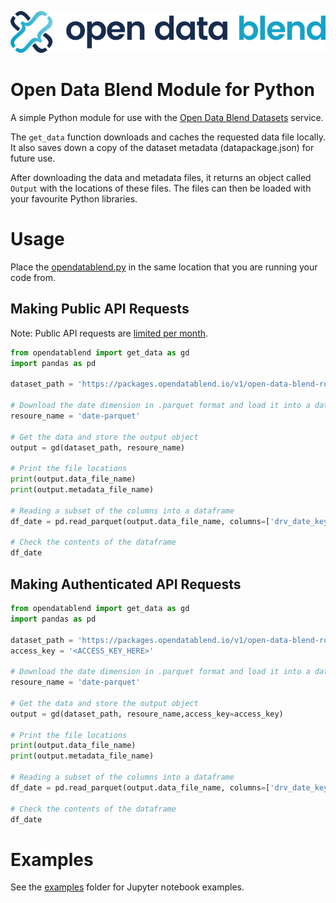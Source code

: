 ![alt text](images/odblogo.png "Open Data Blend")

# Open Data Blend Module for Python

A simple Python module for use with the [Open Data Blend Datasets](https://www.opendatablend.io/datasets) service.

The `get_data` function  downloads and caches the requested data file locally. It also saves down a copy of the dataset metadata (datapackage.json) for future use.

After downloading the data and metadata files, it returns an object called `Output` with the locations of these files. The files can then be loaded with your favourite Python libraries.

# Usage

Place the [opendatablend.py](./opendatablend/opendatablend.py) in the same location that you are running your code from.

## Making Public API Requests

Note: Public API requests are [limited per month](https://docs.opendatablend.io/open-data-blend-datasets/dataset-api#usage-limits).

```python
from opendatablend import get_data as gd
import pandas as pd

dataset_path = 'https://packages.opendatablend.io/v1/open-data-blend-road-safety/datapackage.json'

# Download the date dimension in .parquet format and load it into a dataframe. This could be changed to 'date-csv-gz' to get the csv.gz data file or 'date-orc' to get the ORC data file.
resoure_name = 'date-parquet'

# Get the data and store the output object
output = gd(dataset_path, resoure_name)

# Print the file locations
print(output.data_file_name)
print(output.metadata_file_name)

# Reading a subset of the columns into a dataframe
df_date = pd.read_parquet(output.data_file_name, columns=['drv_date_key', 'drv_date', 'drv_month_name', 'drv_month_number', 'drv_quarter_name', 'drv_quarter_number', 'drv_year'])

# Check the contents of the dataframe
df_date
```

## Making Authenticated API Requests
```python
from opendatablend import get_data as gd
import pandas as pd

dataset_path = 'https://packages.opendatablend.io/v1/open-data-blend-road-safety/datapackage.json'
access_key = '<ACCESS_KEY_HERE>'

# Download the date dimension in .parquet format and load it into a dataframe. This could be changed to 'date-csv-gz' to get the csv.gz data file or 'date-orc' to get the ORC data file.
resoure_name = 'date-parquet'

# Get the data and store the output object
output = gd(dataset_path, resoure_name,access_key=access_key)

# Print the file locations
print(output.data_file_name)
print(output.metadata_file_name)

# Reading a subset of the columns into a dataframe
df_date = pd.read_parquet(output.data_file_name, columns=['drv_date_key', 'drv_date', 'drv_month_name', 'drv_month_number', 'drv_quarter_name', 'drv_quarter_number', 'drv_year'])

# Check the contents of the dataframe
df_date
```

# Examples

See the [examples](./examples) folder for Jupyter notebook examples.
